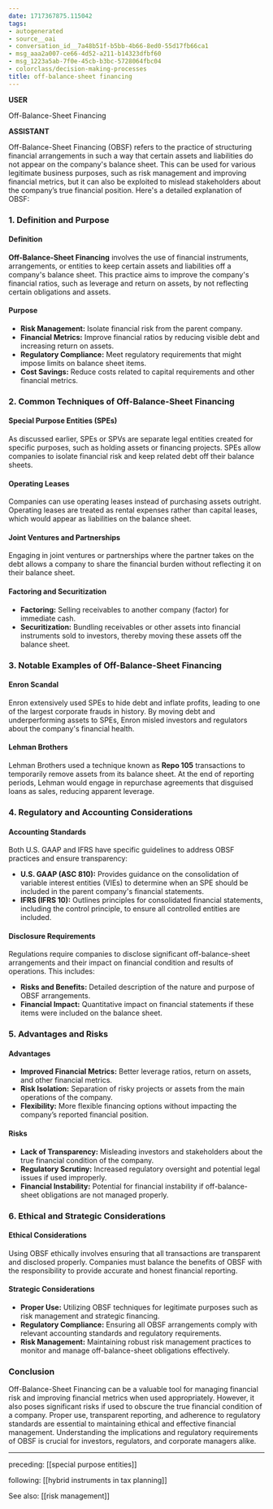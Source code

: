 ```yaml
---
date: 1717367875.115042
tags:
- autogenerated
- source__oai
- conversation_id__7a48b51f-b5bb-4b66-8ed0-55d17fb66ca1
- msg_aaa2a007-ce66-4d52-a211-b14323dfbf60
- msg_1223a5ab-7f0e-45cb-b3bc-5728064fbc04
- colorclass/decision-making-processes
title: off-balance-sheet financing
---
```


**USER**

Off-Balance-Sheet Financing


**ASSISTANT**

Off-Balance-Sheet Financing (OBSF) refers to the practice of structuring financial arrangements in such a way that certain assets and liabilities do not appear on the company's balance sheet. This can be used for various legitimate business purposes, such as risk management and improving financial metrics, but it can also be exploited to mislead stakeholders about the company’s true financial position. Here's a detailed explanation of OBSF:

### 1. Definition and Purpose

#### Definition
**Off-Balance-Sheet Financing** involves the use of financial instruments, arrangements, or entities to keep certain assets and liabilities off a company's balance sheet. This practice aims to improve the company's financial ratios, such as leverage and return on assets, by not reflecting certain obligations and assets.

#### Purpose
- **Risk Management:** Isolate financial risk from the parent company.
- **Financial Metrics:** Improve financial ratios by reducing visible debt and increasing return on assets.
- **Regulatory Compliance:** Meet regulatory requirements that might impose limits on balance sheet items.
- **Cost Savings:** Reduce costs related to capital requirements and other financial metrics.

### 2. Common Techniques of Off-Balance-Sheet Financing

#### Special Purpose Entities (SPEs)
As discussed earlier, SPEs or SPVs are separate legal entities created for specific purposes, such as holding assets or financing projects. SPEs allow companies to isolate financial risk and keep related debt off their balance sheets.

#### Operating Leases
Companies can use operating leases instead of purchasing assets outright. Operating leases are treated as rental expenses rather than capital leases, which would appear as liabilities on the balance sheet.

#### Joint Ventures and Partnerships
Engaging in joint ventures or partnerships where the partner takes on the debt allows a company to share the financial burden without reflecting it on their balance sheet.

#### Factoring and Securitization
- **Factoring:** Selling receivables to another company (factor) for immediate cash.
- **Securitization:** Bundling receivables or other assets into financial instruments sold to investors, thereby moving these assets off the balance sheet.

### 3. Notable Examples of Off-Balance-Sheet Financing

#### Enron Scandal
Enron extensively used SPEs to hide debt and inflate profits, leading to one of the largest corporate frauds in history. By moving debt and underperforming assets to SPEs, Enron misled investors and regulators about the company's financial health.

#### Lehman Brothers
Lehman Brothers used a technique known as **Repo 105** transactions to temporarily remove assets from its balance sheet. At the end of reporting periods, Lehman would engage in repurchase agreements that disguised loans as sales, reducing apparent leverage.

### 4. Regulatory and Accounting Considerations

#### Accounting Standards
Both U.S. GAAP and IFRS have specific guidelines to address OBSF practices and ensure transparency:

- **U.S. GAAP (ASC 810):** Provides guidance on the consolidation of variable interest entities (VIEs) to determine when an SPE should be included in the parent company's financial statements.
- **IFRS (IFRS 10):** Outlines principles for consolidated financial statements, including the control principle, to ensure all controlled entities are included.

#### Disclosure Requirements
Regulations require companies to disclose significant off-balance-sheet arrangements and their impact on financial condition and results of operations. This includes:
- **Risks and Benefits:** Detailed description of the nature and purpose of OBSF arrangements.
- **Financial Impact:** Quantitative impact on financial statements if these items were included on the balance sheet.

### 5. Advantages and Risks

#### Advantages
- **Improved Financial Metrics:** Better leverage ratios, return on assets, and other financial metrics.
- **Risk Isolation:** Separation of risky projects or assets from the main operations of the company.
- **Flexibility:** More flexible financing options without impacting the company’s reported financial position.

#### Risks
- **Lack of Transparency:** Misleading investors and stakeholders about the true financial condition of the company.
- **Regulatory Scrutiny:** Increased regulatory oversight and potential legal issues if used improperly.
- **Financial Instability:** Potential for financial instability if off-balance-sheet obligations are not managed properly.

### 6. Ethical and Strategic Considerations

#### Ethical Considerations
Using OBSF ethically involves ensuring that all transactions are transparent and disclosed properly. Companies must balance the benefits of OBSF with the responsibility to provide accurate and honest financial reporting.

#### Strategic Considerations
- **Proper Use:** Utilizing OBSF techniques for legitimate purposes such as risk management and strategic financing.
- **Regulatory Compliance:** Ensuring all OBSF arrangements comply with relevant accounting standards and regulatory requirements.
- **Risk Management:** Maintaining robust risk management practices to monitor and manage off-balance-sheet obligations effectively.

### Conclusion

Off-Balance-Sheet Financing can be a valuable tool for managing financial risk and improving financial metrics when used appropriately. However, it also poses significant risks if used to obscure the true financial condition of a company. Proper use, transparent reporting, and adherence to regulatory standards are essential to maintaining ethical and effective financial management. Understanding the implications and regulatory requirements of OBSF is crucial for investors, regulators, and corporate managers alike.


---

preceding: [[special purpose entities]]  


following: [[hybrid instruments in tax planning]]

See also: [[risk management]]